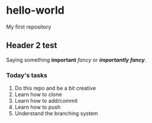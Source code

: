 # hello-world
My first repository
## Header 2 test
Saying something **important** *fancy* or ***importantly fancy***.
### Today's tasks
1. Do this repo and be a bit creative
2. Learn how to clone
3. Learn how to add/commit
4. Learn how to push
5. Understand the branching system
